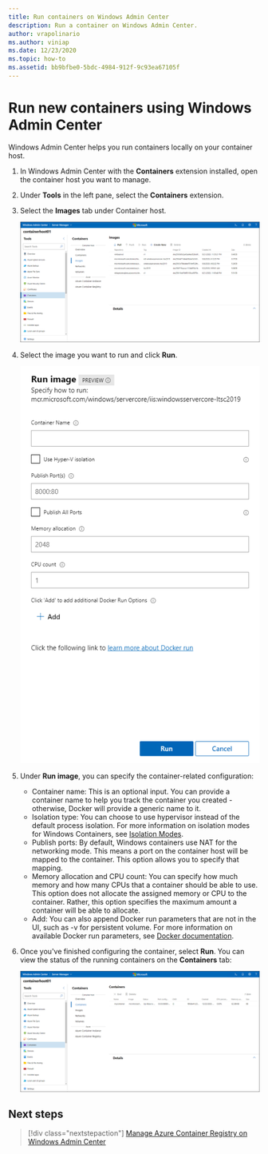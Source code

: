 ```yaml
---
title: Run containers on Windows Admin Center
description: Run a container on Windows Admin Center.
author: vrapolinario
ms.author: viniap
ms.date: 12/23/2020
ms.topic: how-to
ms.assetid: bb9bfbe0-5bdc-4984-912f-9c93ea67105f
---
```

# Run new containers using Windows Admin Center

Windows Admin Center helps you run containers locally on your container host.

1. In Windows Admin Center with the **Containers** extension installed, open the container host you want to manage.
2. Under **Tools** in the left pane, select the **Containers** extension.
3. Select the **Images** tab under Container host.

    ![Images tab](./media/wac-images.png)

4. Select the image you want to run and click **Run**.

    ![Run image](./media/wac-run-containers.png)

5. Under **Run image**, you can specify the container-related configuration:

    - Container name: This is an optional input. You can provide a container name to help you track the container you created - otherwise, Docker will provide a generic name to it.
    - Isolation type: You can choose to use hypervisor instead of the default process isolation. For more information on isolation modes for Windows Containers, see [Isolation Modes](../manage-containers/hyperv-container.md).
    - Publish ports: By default, Windows containers use NAT for the networking mode. This means a port on the container host will be mapped to the container. This option allows you to specify that mapping.
    - Memory allocation and CPU count: You can specify how much memory and how many CPUs that a container should be able to use. This option does not allocate the assigned memory or CPU to the container. Rather, this option specifies the maximum amount a container will be able to allocate.
    - Add: You can also append Docker run parameters that are not in the UI, such as -v for persistent volume. For more information on available Docker run parameters, see [Docker documentation](https://docs.docker.com/engine/reference/commandline/run/).

6. Once you've finished configuring the container, select **Run**. You can view the status of the running containers on the **Containers** tab:

    ![Containers tab](./media/wac-containers.png)

## Next steps

> [!div class="nextstepaction"]
> [Manage Azure Container Registry on Windows Admin Center](./wac-acr.md)